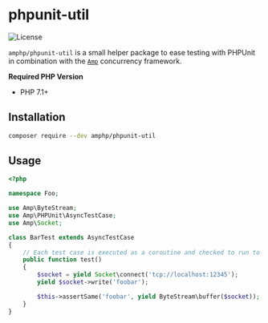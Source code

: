 # phpunit-util

![License](https://img.shields.io/badge/license-MIT-blue.svg?style=flat-square)

`amphp/phpunit-util` is a small helper package to ease testing with PHPUnit in combination with the [`Amp`](https://github.com/amphp/amp) concurrency framework.

**Required PHP Version**

- PHP 7.1+

## Installation

```bash
composer require --dev amphp/phpunit-util
```

## Usage

```php
<?php

namespace Foo;

use Amp\ByteStream;
use Amp\PHPUnit\AsyncTestCase;
use Amp\Socket;

class BarTest extends AsyncTestCase
{
    // Each test case is executed as a coroutine and checked to run to completion
    public function test()
    {
        $socket = yield Socket\connect('tcp://localhost:12345');
        yield $socket->write('foobar');

        $this->assertSame('foobar', yield ByteStream\buffer($socket));
    }
}
```
